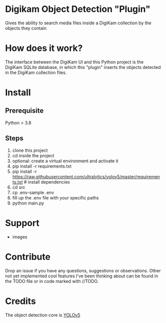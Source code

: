 # Digikam Object Detection "Plugin"
Gives the ability to search media files inside a DigiKam collection by the objects they contain

# How does it work?
The interface between the DigiKam UI and this Python project is the DigiKam SQLite database, in which this "plugin" inserts the objects detected in the DigiKam collection files.

# Install
## Prerequisite
Python > 3.8

## Steps
1. clone this project
2. cd inside the project
3. optional: create a virtual environment and activate it
4. pip install -r requirements.txt
5. pip install -r https://raw.githubusercontent.com/ultralytics/yolov5/master/requirements.txt  # install dependencies
6. cd src
7. cp .env-sample .env
8. fill up the .env file with your specific paths
7. python main.py

# Support
- images

# Contribute
Drop an issue if you have any questions, suggestions or observations. Other not yet implemented cool features I've been thinking about can be found in the TODO file or in code marked with //TODO.

# Credits
The object detection core is [YOLOv5](https://github.com/ultralytics/yolov5)